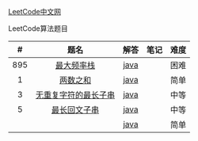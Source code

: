 [LeetCode中文网](https://leetcode-cn.com/problemset/all/)

LeetCode算法题目

| #   |      题名     |  解答  |  笔记 |  难度 |
|:---:|:-------------:|:-----:|:-----:|:----:|
|895  |[最大频率栈](https://leetcode-cn.com/problems/maximum-frequency-stack/)|[java](https://github.com/jacky-wangjj/Java_Basic_Programing/blob/master/src/main/java/Interview/FreqStack.java) |[]() |困难 |
|1    |[两数之和](https://leetcode-cn.com/problems/two-sum/) |[java](https://github.com/jacky-wangjj/Java_Basic_Programing/blob/master/src/main/java/LeetCode/_1/Solution.java) |[]() |简单 |
|3    |[无重复字符的最长子串](https://leetcode-cn.com/problems/longest-substring-without-repeating-characters/) |[java](https://github.com/jacky-wangjj/Java_Basic_Programing/blob/master/src/main/java/LeetCode/_3/Solution.java) |[]() |中等 |
|5    |[最长回文子串](https://leetcode-cn.com/problems/longest-palindromic-substring/) |[java](https://github.com/jacky-wangjj/Java_Basic_Programing/blob/master/src/main/java/LeetCode/_5/Solution.java) |[]() |中等 |
|    |[]() |[java]() |[]() |简单 |